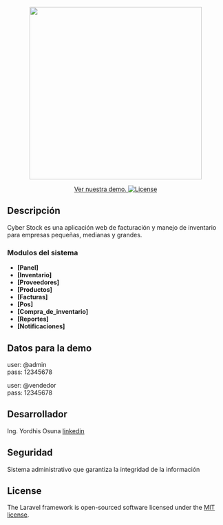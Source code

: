 <p align="center"><a href="https://cyberstaffstore.com" target="_blank"><img src="https://cyberstaffstore.com/wp-content/uploads/2023/05/CyberStaff-New-logo-01.png" width="400"></a></p>

<p align="center">
<a href="https://democyberstock.cyberstaffstore.com/login">
    Ver nuestra demo.
</a>
<a href="https://packagist.org/packages/laravel/framework"><img src="https://img.shields.io/packagist/l/laravel/framework" alt="License"></a>
</p>

## Descripción

Cyber Stock es una aplicación web de facturación y manejo de inventario 
para empresas pequeñas, medianas y grandes.

### Modulos del sistema

- **[Panel]**
- **[Inventario]**
- **[Proveedores]**
- **[Productos]**
- **[Facturas]**
- **[Pos]**
- **[Compra_de_inventario]**
- **[Reportes]**
- **[Notificaciones]**

## Datos para la demo
user: @admin    
pass: 12345678

user: @vendedor    
pass: 12345678

## Desarrollador

Ing. Yordhis Osuna [linkedin](https://www.linkedin.com/in/ingyordhis/)

## Seguridad

Sistema administrativo que garantiza la integridad de la información

## License

The Laravel framework is open-sourced software licensed under the [MIT license](https://opensource.org/licenses/MIT).

